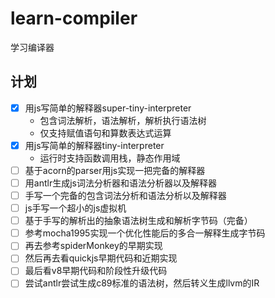 # learn-compiler
学习编译器
## 计划
- [x] 用js写简单的解释器super-tiny-interpreter
  - 包含词法解析，语法解析，解析执行语法树
  - 仅支持赋值语句和算数表达式运算
- [x] 用js写简单的解释器tiny-interpreter
  - 运行时支持函数调用栈，静态作用域
- [ ] 基于acorn的parser用js实现一把完备的解释器
- [ ] 用antlr生成js词法分析器和语法分析器以及解释器
- [ ] 手写一个完备的包含词法分析和语法分析以及解释器
- [ ] js手写一个超小的js虚拟机
- [ ] 基于手写的解析出的抽象语法树生成和解析字节码（完备）
- [ ] 参考mocha1995实现一个优化性能后的多合一解释生成字节码
- [ ] 再去参考spiderMonkey的早期实现
- [ ] 然后再去看quickjs早期代码和近期实现
- [ ] 最后看v8早期代码和阶段性升级代码
- [ ] 尝试antlr尝试生成c89标准的语法树，然后转义生成llvm的IR
